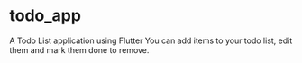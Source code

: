 # todo_app

A Todo List application using Flutter
You can add items to your todo list, edit them and mark them done to remove. 

